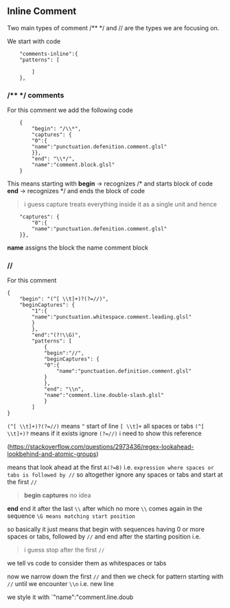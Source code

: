 ## Inline Comment

Two main types of comment /** */ and // are the types we are focusing on.

We start with code 

```
	"comments-inline":{
	"patterns": [
			
		]
	},
```


### /** */ comments
 
 For this comment we add the following code
```
	{
		"begin": "/\\*",
		"captures": {
		"0":{
		"name":"punctuation.defenition.comment.glsl"
		}},
		"end": "\\*/",
		"name":"comment.block.glsl"
	}
```
This means starting with 
**begin** -> recognizes /* and starts block of code 
**end** -> recognizes */ and ends the block of code
>i guess capture treats everything inside it as a single unit and hence 
```
	"captures": {
		"0":{
		"name":"punctuation.defenition.comment.glsl"
	}},
```
**name** assigns the block the name comment block

### //

For this comment 
```
{
	"begin": "(^[ \\t]+)?(?=//)",
	"beginCaptures": {
		"1":{
		"name":"punctuation.whitespace.comment.leading.glsl"
		}
		},
		"end":"(?!\\G)",
		"patterns": [
			{
			"begin":"//",
			"beginCaptures": {
			"0":{
				"name":"punctuation.definition.comment.glsl"
			}
			},
			"end": "\\n",
			"name":"comment.line.double-slash.glsl"
			}
		]
}
```

`(^[ \\t]+)?(?=//)` means `^` start of line `[ \\t]+` all spaces or tabs 
`(^[ \\t]+)?` means if it exists ignore
`(?=//)` i need to show this reference 

(https://stackoverflow.com/questions/2973436/regex-lookahead-lookbehind-and-atomic-groups)

means that look ahead at the first `A(?=B)` i.e. `expression where spaces or tabs is followed by //`
so altogether ignore any spaces or tabs and start at the first  `//`   

> **begin captures** no idea

**end** end it after the last `\\` after which no more `\\` comes again in the sequence `` \G means matching start position ``

so basically it just means that begin with sequences having 0 or more spaces or tabs, followed by `//`  and end after the starting position i.e. 
> i guess stop after the first `//`

we tell vs code to consider them as whitespaces or tabs


now we narrow down the  first `//` and then we check for pattern starting with `//` until we encounter `\\n` i.e. new line 

we style it with `"name":"comment.line.doub